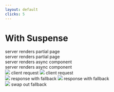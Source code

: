```yaml
---
layout: default
clicks: 5
---
```

<h1 class="h1-small">With Suspense</h1>

<div class="grid h-[400px] grid-rows-[1fr_min-content]">

<div class="grid grid-cols-[1fr_8fr_1fr_14fr_1fr] ">
    <div ></div>
    <div v-click="2" class="grid grid-cols-2 overflow-visible h-[80px] overflow-visible">
        <span v-click-hide="3" class="text-2xl text-right mt-4 mr--16">server renders partial page</span>
        <div v-click-hide="3" class="grid grid-rows-2 h-[150px] mr--24">
            <Icon name="Rabbit" size={24} strokeWidth={5} />
            <Icon name="Redo" size={24} strokeWidth={5} />
        </div>
        <span v-click="3" opacity-40 class="text-2xl text-right mt-4 mr--16">server renders partial page</span>
        <div v-click="3" opacity-40 class="grid grid-rows-2 h-[150px] mr--24">
            <Icon name="Rabbit" size={24} strokeWidth={5} />
            <Icon name="Redo" size={24} strokeWidth={5} />
        </div>
    </div>
    <div></div>
    <div v-click="4" class="grid grid-cols-2 overflow-visible h-[80px] overflow-visible">
        <span v-click-hide="5" class="text-2xl text-right mt-4 ml--8 mr-14">server renders async component</span>
        <div v-click-hide="5" class="grid grid-rows-2 h-[150px] ml--62">
            <Icon name="Snail" size={24} strokeWidth={5} />
            <Icon name="Redo" size={24} strokeWidth={5} />
        </div>
        <span v-click="5" opacity-40 class="text-2xl text-right mt-4 ml--8 mr-14">server renders async component</span>
        <div v-click="5" opacity-40 class="grid grid-rows-2 h-[150px] ml--62">
            <Icon name="Snail" size={24} strokeWidth={5} />
            <Icon name="Redo" size={24} strokeWidth={5} />
        </div>
    </div>
    <div></div>
</div>


<div class="grid grid-cols-3 gap-4 ">

<div v-click="1" class="flex flex-col items-center justify-center gap-8">
    <img v-click-hide="3" class="w-full self-center max-w-none" src="/icons/suspense-none.svg" />
    <span v-click-hide="3" class="text-center text-2xl font-bold">client request</span>
    <img v-click="3" opacity-40 class="w-full self-center max-w-none" src="/icons/suspense-none.svg" />
    <span v-click="3" opacity-40 class="text-center text-2xl font-bold">client request</span>
</div>


<div v-click="3" class="flex flex-col items-center justify-center gap-8">
    <img v-click-hide="5" class="w-full self-center max-w-none" src="/icons/suspense-partial.svg" />
    <span v-click-hide="5" class="text-center text-2xl font-bold">response with fallback</span>
    <img v-click="5" opacity-40 class="w-full self-center max-w-none" src="/icons/suspense-partial.svg" />
    <span v-click="5" opacity-40 class="text-center text-2xl font-bold">response with fallback</span>
</div>



<div v-click="5" class="flex flex-col items-center justify-center gap-8">
    <img class="w-full self-center max-w-none" src="/icons/suspense-full.svg" />
    <span class="text-center text-2xl font-bold">swap out fallback</span>
</div>
</div>

</div>

